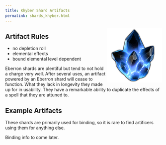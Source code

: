 ```yaml
---
title: Khyber Shard Artifacts
permalink: shards_khyber.html
---
```


<img src='images/objects/khyber_crystal.png' alt='Eberron Shard' style="float:right; width:35%;">

## Artifact Rules
- no depletion roll
- elemental effects
- bound elemental level dependent

Eberron shards are plentiful but tend to not hold a charge very well. After several uses, an artifact powered by an Eberron shard will cease to function. What they lack in longevity they made up for in usability. They have a remarkable ability to duplicate the effects of a spell that they are attuned to.

## Example Artifacts
These shards are primarily used for binding, so it is rare to find artificers using them for anything else. 

Binding info to come later. 